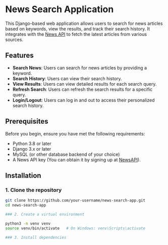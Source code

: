 # News Search Application

This Django-based web application allows users to search for news articles based on keywords, view the results, and track their search history. It integrates with the [News API](https://newsapi.org/) to fetch the latest articles from various sources.

## Features

- **Search News**: Users can search for news articles by providing a keyword.
- **Search History**: Users can view their search history.
- **View Results**: Users can view detailed results for each search query.
- **Refresh Search**: Users can refresh the search results for a specific query.
- **Login/Logout**: Users can log in and out to access their personalized search history.

## Prerequisites
Before you begin, ensure you have met the following requirements:

- Python 3.8 or later
- Django 3.x or later
- MySQL (or other database backend of your choice)
- A News API key (You can obtain it by signing up at [NewsAPI](https://newsapi.org/)).

## Installation

### 1. Clone the repository

```bash
git clone https://github.com/your-username/news-search-app.git
cd news-search-app

### 2. Create a virtual environment

python3 -m venv venv
source venv/bin/activate   # On Windows: venv\Scripts\activate

### 3. Install dependencies

